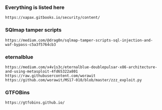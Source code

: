 ### Everything is listed here
```
https://xapax.gitbooks.io/security/content/
```
### SQlmap tamper scripts
```
https://medium.com/@drag0n/sqlmap-tamper-scripts-sql-injection-and-waf-bypass-c5a3f5764cb3 
```

### eternalblue
```
https://medium.com/x4v1s3c/eternalblue-doublepulsar-x86-architecture-and-using-metasploit-4fd65322a801
https://raw.githubusercontent.com/worawit
https://github.com/worawit/MS17-010/blob/master/zzz_exploit.py
```

### GTFOBins
```
https://gtfobins.github.io/
```

